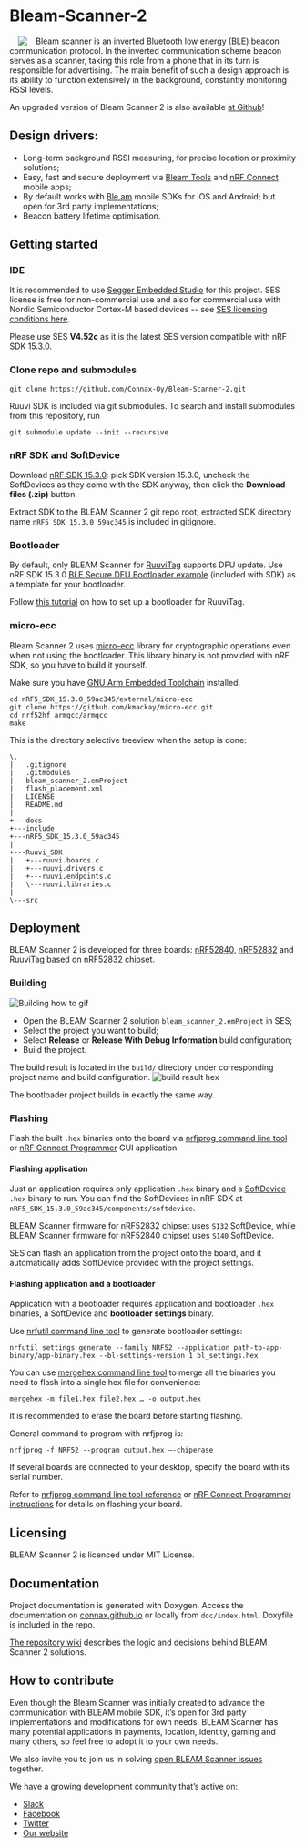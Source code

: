 # Bleam-Scanner-2

<img align="left" src="https://user-images.githubusercontent.com/44293126/112982869-ab80c700-9165-11eb-9872-a304371a0b83.png" hspace="15" style="float: left">Bleam scanner is an inverted Bluetooth low energy (BLE) beacon communication protocol. In the inverted communication scheme beacon serves as a scanner, taking this role from a phone that in its turn is responsible for advertising. The main benefit of such a design approach is its ability to function extensively in the background, constantly monitoring RSSI levels.

An upgraded version of Bleam Scanner 2 is also available [at Github](https://github.com/Connax-Oy/Bleam-Scanner-3)!

## Design drivers:
* Long-term background RSSI measuring, for precise location or proximity solutions; 
* Easy, fast and secure deployment via [Bleam Tools](https://play.google.com/store/apps/details?id=io.connax.bleneurowrite) and [nRF Connect](https://play.google.com/store/apps/details?id=no.nordicsemi.android.mcp&hl=en&gl=US) mobile apps; 
* By default works with [Ble.am](https://ble.am/) mobile SDKs for iOS and Android; but open for 3rd party implementations; 
* Beacon battery lifetime optimisation.

## Getting started

### IDE

It is recommended to use [Segger Embedded Studio](https://www.segger.com/downloads/embedded-studio) for this project.
SES license is free for non-commercial use and also for commercial use with Nordic Semiconductor Cortex-M based devices --
see [SES licensing conditions here](https://www.segger.com/products/development-tools/embedded-studio/license/licensing-conditions).

Please use SES **V4.52c** as it is the latest SES version compatible with nRF SDK 15.3.0.

### Clone repo and submodules

```
git clone https://github.com/Connax-Oy/Bleam-Scanner-2.git
```

Ruuvi SDK is included via git submodules. To search and install submodules from this repository, run

```
git submodule update --init --recursive
```

### nRF SDK and SoftDevice

Download [nRF SDK 15.3.0](https://www.nordicsemi.com/Software-and-tools/Software/nRF5-SDK/Download):
pick SDK version 15.3.0, uncheck the SoftDevices as they come with the SDK anyway, then click the **Download files (.zip)** button.

Extract SDK to the BLEAM Scanner 2 git repo root; extracted SDK directory name `nRF5_SDK_15.3.0_59ac345` is included in gitignore.

### Bootloader

By default, only BLEAM Scanner for [RuuviTag](https://ruuvi.com/ruuvitag/) supports DFU update.
Use nRF SDK 15.3.0 [BLE Secure DFU Bootloader example](https://infocenter.nordicsemi.com/topic/com.nordic.infocenter.sdk5.v15.3.0/ble_sdk_app_dfu_bootloader.html)
(included with SDK) as a template for your bootloader.

Follow [this tutorial](https://ruuvi.com/ruuvi-firmware-part-12-bootloader/) on how to set up a bootloader for RuuviTag.

### micro-ecc

Bleam Scanner 2 uses [micro-ecc](https://github.com/kmackay/micro-ecc) library for cryptographic operations even when not using the bootloader.
This library binary is not provided with nRF SDK, so you have to build it yourself.

Make sure you have [GNU Arm Embedded Toolchain](https://developer.arm.com/tools-and-software/open-source-software/developer-tools/gnu-toolchain/gnu-rm) installed.

```
cd nRF5_SDK_15.3.0_59ac345/external/micro-ecc
git clone https://github.com/kmackay/micro-ecc.git
cd nrf52hf_armgcc/armgcc
make
```

This is the directory selective treeview when the setup is done:
```
\.
|   .gitignore
|   .gitmodules
|   bleam_scanner_2.emProject
|   flash_placement.xml
|   LICENSE
|   README.md
|   
+---docs
+---include
+---nRF5_SDK_15.3.0_59ac345
|                       
+---Ruuvi_SDK
|   +---ruuvi.boards.c
|   +---ruuvi.drivers.c         
|   +---ruuvi.endpoints.c
|   \---ruuvi.libraries.c
|               
\---src
```

## Deployment

BLEAM Scanner 2 is developed for three boards: [nRF52840](https://infocenter.nordicsemi.com/topic/struct_nrf52/struct/nrf52840.html),
[nRF52832](https://infocenter.nordicsemi.com/topic/struct_nrf52/struct/nrf52832.html)
and RuuviTag based on nRF52832 chipset.

### Building
![Building how to gif](https://user-images.githubusercontent.com/6717015/113395728-f89dac80-93a2-11eb-8213-d5fea2b2be8b.gif)

* Open the BLEAM Scanner 2 solution `bleam_scanner_2.emProject` in SES;
* Select the project you want to build;
* Select **Release** or **Release With Debug Information** build configuration;
* Build the project.

The build result is located in the `build/` directory under corresponding project name and build configuration.
![build result hex](https://user-images.githubusercontent.com/6717015/113395776-0e12d680-93a3-11eb-9424-45d42f7827e7.png)

The bootloader project builds in exactly the same way.

### Flashing

Flash the built `.hex` binaries onto the board via [nrfjprog command line tool](https://infocenter.nordicsemi.com/index.jsp?topic=%2Fug_nrf_cltools%2FUG%2Fcltools%2Fnrf_nrfjprogexe.html)
or [nRF Connect Programmer](https://infocenter.nordicsemi.com/index.jsp?topic=%2Fug_nc_programmer%2FUG%2Fnrf_connect_programmer%2Fncp_introduction.html) GUI application.

#### Flashing application

Just an application requires only application `.hex` binary and a [SoftDevice](https://infocenter.nordicsemi.com/topic/struct_nrf52/struct/nrf52_softdevices.html) `.hex` binary to run.
You can find the SoftDevices in nRF SDK at `nRF5_SDK_15.3.0_59ac345/components/softdevice`.

BLEAM Scanner firmware for nRF52832 chipset uses `S132` SoftDevice,
while BLEAM Scanner firmware for nRF52840 chipset uses `S140` SoftDevice.

SES can flash an application from the project onto the board, and it automatically adds SoftDevice provided with the project settings.

#### Flashing application and a bootloader

Application with a bootloader requires application and bootloader `.hex` binaries, a SoftDevice and **bootloader settings** binary.

Use [nrfutil command line tool](https://infocenter.nordicsemi.com/index.jsp?topic=%2Fug_nrfutil%2FUG%2Fnrfutil%2Fnrfutil_intro.html) to generate bootloader settings:
```
nrfutil settings generate --family NRF52 --application path-to-app-binary/app-binary.hex --bl-settings-version 1 bl_settings.hex
```

You can use [mergehex command line tool](https://infocenter.nordicsemi.com/topic/ug_nrf_cltools/UG/cltools/nrf_mergehex.html)
to merge all the binaries you need to flash into a single hex file for convenience:
```
mergehex -m file1.hex file2.hex … -o output.hex
```

It is recommended to erase the board before starting flashing.

General command to program with nrfjprog is:
```
nrfjprog -f NRF52 --program output.hex –-chiperase
```

If several boards are connected to your desktop, specify the board with its serial number.

Refer to [nrfjprog command line tool reference](https://infocenter.nordicsemi.com/topic/ug_nrf_cltools/UG/cltools/nrf_nrfjprogexe_reference.html)
or [nRF Connect Programmer instructions](https://infocenter.nordicsemi.com/topic/ug_nc_programmer/UG/nrf_connect_programmer/ncp_programming_dongle.html)
for details on flashing your board.

## Licensing

BLEAM Scanner 2 is licenced under MIT License.

## Documentation

Project documentation is generated with Doxygen.
Access the documentation on [connax.github.io](https://connax-oy.github.io/Bleam-Scanner-2/html/index.html) or locally from `doc/index.html`.
Doxyfile is included in the repo.

[The repository wiki](https://github.com/Connax-Oy/Bleam-Scanner-2/wiki) describes the logic and decisions behind BLEAM Scanner 2 solutions.

## How to contribute

Even though the Bleam Scanner was initially created to advance the communication with BLEAM mobile SDK,
it’s open for 3rd party implementations and modifications for own needs.
BLEAM Scanner has many potential applications in payments, location, identity, gaming and many others,
so feel free to adopt it to your own needs.

We also invite you to join us in solving [open BLEAM Scanner issues](https://github.com/Connax-Oy/Bleam-Scanner-2/wiki#open-issues) together.

We have a growing development community that’s active on:

* [Slack](https://join.slack.com/t/bleamspace/shared_invite/zt-o1w10ohw-iyzmqOkV24zh_yiYIkEbTw) 
* [Facebook](http://facebook.com/groups/connax/)
* [Twitter](https://twitter.com/bleam_official)
* [Our website](https://ble.am/opensource)
